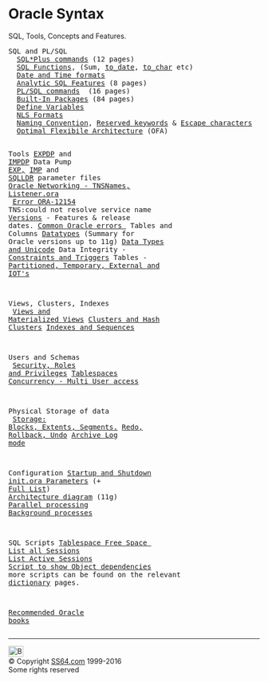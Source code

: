 

<h1>Oracle  Syntax</h1>
<p>SQL, Tools,  Concepts and Features.</p>
<pre>SQL and PL/SQL
  <a href="syntax-sqlplus.html">SQL*Plus commands</a> (12 pages)
  <a href="syntax-functions.html">SQL Functions</a>, (Sum, <a href="syntax-to_date.html">to_date</a>, <a href="syntax-to_char.html">to_char</a> etc)
  <a href="syntax-fmt.html">Date and Time formats</a>
  <a href="syntax-analytic.html">Analytic SQL Features</a> (8 pages)
  <a href="../oraplsql/index.html">PL/SQL commands</a>  (16 pages)
  <a href="../orap/index.html">Built-In Packages</a> (84 pages)
  <a href="syntax-variables.html">Define Variables</a>
  <a href="syntax-nls.html">NLS Formats</a> 
  <a href="syntax-naming.html">Naming Convention</a>, <a href="syntax-reserved.html">Reserved keywords</a> &amp; <a href="syntax-escape.html">Escape characters</a>
  <a href="syntax-ofa.html">Optimal Flexibile Architecture</a> (OFA)

Tools
  <a href="expdp.html">EXPDP</a> and <a href="impdp.html">IMPDP</a> Data Pump
  <a href="syntax-exp.txt">EXP,</a> <a href="syntax-Imp.txt">IMP</a> and <a href="syntax-sqlload.txt">SQLLDR</a> parameter files
  <a href="syntax-tnsnames.html">Oracle Networking - TNSNames, Listener.ora</a><br>  <a href="syntax-ora-12154.html">Error ORA-12154</a> TNS:could not resolve service name
  <a href="syntax-versions.html">Versions</a> - Features &amp; release dates.
  <a href="syntax-errors.html">Common Oracle errors
</a>
Tables and Columns
  <a href="syntax-datatypes.html">Datatypes</a> (Summary for Oracle versions up to 11g)
  <a href="syntax-data_types.html">Data Types and Unicode</a>
  Data Integrity - <a href="syntax-constraints.html">Constraints and Triggers</a>
  Tables - <a href="syntax-tables.html">Partitioned, Temporary, External and IOT's</a>

Views, Clusters, Indexes<br>  <a href="syntax-views.html">Views and Materialized Views</a>
  <a href="syntax-clusters.html">Clusters and Hash Clusters</a>
  <a href="syntax-indexes.html">Indexes and Sequences</a>

Users and Schemas<br>  <a href="syntax-secure.html">Security, Roles and Privileges</a>
  <a href="syntax-tablespaces.html">Tablespaces</a>
  <a href="syntax-locking.html">Concurrency - Multi User access</a>

Physical Storage of data<br>  <a href="syntax-storage.html">Storage: Blocks, Extents, Segments.</a>
  <a href="syntax-redo.html">Redo, Rollback, Undo</a>
  <a href="syntax-archivelog.html">Archive Log mode</a>

Configuration
  <a href="syntax-startup.html">Startup and Shutdown</a>
  <a href="syntax-parameters.html">init.ora Parameters</a> (+ <a href="syntax-initora.html">Full List</a>)
  <a href="syntax-architecture.html">Architecture diagram</a> (11g) 
  <a href="syntax-parallel.html">Parallel processing</a> 
  <a href="syntax-instance.html">Background processes</a>

SQL Scripts
  <a href="sql-free-space.html">Tablespace Free Space </a>
  <a href="../orav/sessions-sql.html">List all Sessions</a>
  <a href="../orav/sessions-active-sql.html">List Active Sessions</a>
  <a href="sql-dependencies.html">Script to show Object dependencies</a>
  more scripts can be found on the relevant <a href="../orad/index.html">dictionary</a> pages.

<a href="../links/oralinks.html">Recommended Oracle books</a></pre><!-- #BeginLibraryItem "/Library/foot_menu.lbi" --><hr>
<div id="bl" class="footer"><a href="syntax.html#"><img src="../images/top.png" width="30" height="22" alt="Back to the Top"></a></div>
<div id="br" class="footer, tagline">© Copyright <a href="http://ss64.com/">SS64.com</a> 1999-2016<br>
Some rights reserved</div><!-- #EndLibraryItem -->

